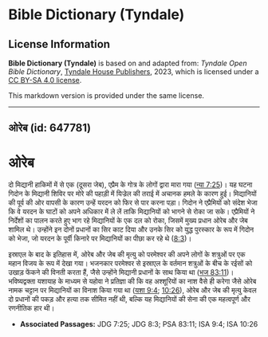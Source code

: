 # Bible Dictionary (Tyndale)

## License Information

**Bible Dictionary (Tyndale)** is based on and adapted from: _Tyndale Open Bible Dictionary_, [Tyndale House Publishers](https://tyndaleopenresources.com/), 2023, which is licensed under a [CC BY-SA 4.0 license](https://creativecommons.org/licenses/by-sa/4.0/legalcode.en).

This markdown version is provided under the same license.



--------------------------------

## ओरेब (id: 647781)

ओरेब
====

दो मिद्यानी हाकिमों में से एक (दूसरा जेब), एप्रैम के गोत्र के लोगों द्वारा मारा गया ([न्या 7:25](https://ref.ly/Judg7:25))। यह घटना गिदोन के मिद्यानी शिविर पर मोरे की पहाड़ी में यिज्रेल की तराई में अचानक हमले के कारण हुई। मिद्यानियों की पूर्व की ओर वापसी के कारण उन्हें यरदन को फिर से पार करना पड़ा। गिदोन ने एप्रैमियों को संदेश भेजा कि वे यरदन के घाटों को अपने अधिकार में ले लें ताकि मिद्यानियों को भागने से रोका जा सके। एप्रैमियों ने निर्देशों का पालन करते हुए भाग रहे मिद्यानियों के एक दल को रोका, जिसमें मुख्य प्रधान ओरेब और जेब शामिल थे। उन्होंने इन दोनों प्रधानों का सिर काट दिया और उनके सिर को युद्ध पुरस्कार के रूप में गिदोन को भेजा, जो यरदन के पूर्वी किनारे पर मिद्यानियों का पीछा कर रहे थे ([8:3](https://ref.ly/Judg8:3))।

इस्राएल के बाद के इतिहास में, ओरेब और जेब की मृत्यु को परमेश्वर की अपने लोगों के शत्रुओं पर एक महान विजय के रूप में देखा गया। भजनकार परमेश्वर से इस्राएल के वर्तमान शत्रुओं के बीच के रईसों को उखाड़ फेंकने की विनती करता हैं, जैसे उन्होंने मिद्यानी प्रधानों के साथ किया था ([भज 83:11](https://ref.ly/Ps83:11))। भविष्यद्वक्ता यशायाह के माध्यम से यहोवा ने प्रतिज्ञा की कि वह अश्शूरियों का नाश वैसे ही करेगा जैसे ओरेब नामक चट्टान पर मिद्यानियों का विनाश किया गया था ([यशा 9:4](https://ref.ly/Isa9:4); [10:26](https://ref.ly/Isa10:26)), ओरेब और जेब की मृत्यु केवल दो प्रधानों की पकड़ और हत्या तक सीमित नहीं थी, बल्कि यह मिद्यानियों की सेना की एक महत्वपूर्ण और रणनीतिक हार थी।

* **Associated Passages:** JDG 7:25; JDG 8:3; PSA 83:11; ISA 9:4; ISA 10:26

